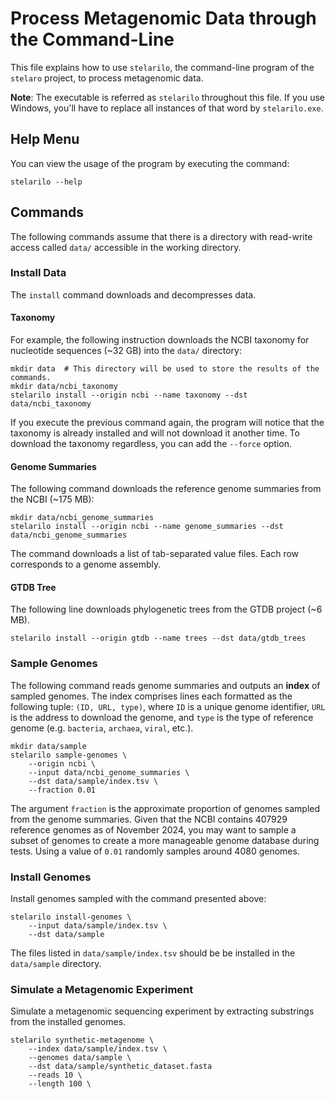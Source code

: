 # Process Metagenomic Data through the Command-Line

This file explains how to use `stelarilo`, the command-line program of the `stelaro` project, to
process metagenomic data.

**Note**: The executable is referred as `stelarilo` throughout this file. If you use Windows, you'll
have to replace all instances of that word by `stelarilo.exe`.


## Help Menu

You can view the usage of the program by executing the command:

```
stelarilo --help
```


## Commands

The following commands assume that there is a directory with read-write access called `data/`
accessible in the working directory.


### Install Data

The `install` command downloads and decompresses data.


#### Taxonomy

For example, the following instruction downloads the NCBI taxonomy for nucleotide sequences
(~32 GB) into the `data/` directory:

```
mkdir data  # This directory will be used to store the results of the commands.
mkdir data/ncbi_taxonomy
stelarilo install --origin ncbi --name taxonomy --dst data/ncbi_taxonomy
```

If you execute the previous command again, the program will notice that the taxonomy is already
installed and will not download it another time. To download the taxonomy regardless, you can add
the `--force` option.


#### Genome Summaries

The following command downloads the reference genome summaries from the NCBI (~175 MB):

```
mkdir data/ncbi_genome_summaries
stelarilo install --origin ncbi --name genome_summaries --dst data/ncbi_genome_summaries
```

The command downloads a list of tab-separated value files. Each row corresponds to a genome
assembly.


#### GTDB Tree

The following line downloads phylogenetic trees from the GTDB project (~6 MB).

```
stelarilo install --origin gtdb --name trees --dst data/gtdb_trees
```


### Sample Genomes

The following command reads genome summaries and outputs an **index** of sampled genomes. The index
comprises lines each formatted as the following tuple: `(ID, URL, type)`, where `ID` is a unique
genome identifier, `URL` is the address to download the genome, and `type` is the type of reference
genome (e.g. `bacteria`, `archaea`, `viral`, etc.).

```
mkdir data/sample
stelarilo sample-genomes \
    --origin ncbi \
    --input data/ncbi_genome_summaries \
    --dst data/sample/index.tsv \
    --fraction 0.01
```

The argument `fraction` is the approximate proportion of genomes sampled from the genome summaries.
Given that the NCBI contains 407929 reference genomes as of November 2024, you may want to sample
a subset of genomes to create a more manageable genome database during tests. Using a value of
`0.01` randomly samples around 4080 genomes.


### Install Genomes

Install genomes sampled with the command presented above:

```
stelarilo install-genomes \
    --input data/sample/index.tsv \
    --dst data/sample
```

The files listed in `data/sample/index.tsv` should be be installed in the `data/sample` directory.


### Simulate a Metagenomic Experiment

Simulate a metagenomic sequencing experiment by extracting substrings from the installed genomes.

```
stelarilo synthetic-metagenome \
    --index data/sample/index.tsv \
    --genomes data/sample \
    --dst data/sample/synthetic_dataset.fasta
    --reads 10 \
    --length 100 \
```
